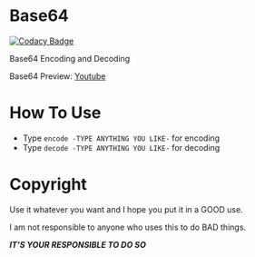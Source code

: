 # Base64

[![Codacy Badge](https://api.codacy.com/project/badge/Grade/672c6748a3264b7398022d5fc360b6b5)](https://app.codacy.com/gh/Reynaldev/Base64?utm_source=github.com&utm_medium=referral&utm_content=Reynaldev/Base64&utm_campaign=Badge_Grade_Settings)

Base64 Encoding and Decoding

Base64 Preview: [Youtube](https://youtu.be/yFJTNGeiluY)

# How To Use
- Type `encode -TYPE ANYTHING YOU LIKE-` for encoding
- Type `decode -TYPE ANYTHING YOU LIKE-` for decoding

# Copyright
Use it whatever you want and I hope you put it in a GOOD use.

I am not responsible to anyone who uses this to do BAD things.

***IT'S YOUR RESPONSIBLE TO DO SO***
